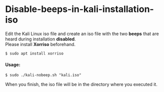 # Disable-beeps-in-kali-installation-iso
Edit the Kali Linux iso file and create an iso file with the two **beeps** that are heard during installation **disabled**.
<br>
Please install **Xorriso** beforehand.
```
$ sudo apt install xorriso
```

#### Usage: 

```
$ sudo ./kali-nobeep.sh "kali.iso"
```

When you finish, the iso file will be in the directory where you executed it.
